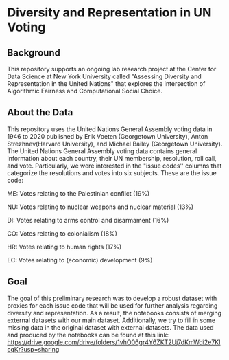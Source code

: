 # Diversity and Representation in UN Voting

## Background

This repository supports an ongoing lab research project at the Center for Data Science at New York University called "Assessing Diversity and Representation in the United Nations" that explores the intersection of Algorithmic Fairness and Computational Social Choice.

## About the Data

This repository uses the United Nations General Assembly voting data in 1946 to 2020 published by Erik Voeten (Georgetown University), Anton Strezhnev(Harvard University), and Michael Bailey (Georgetown University). The United Nations General Assembly voting data contains general information about each country, their UN membership, resolution, roll call, and vote. Particularly, we were interested in the "issue codes'' columns that categorize the resolutions and votes into six subjects. These are the issue code:

ME: Votes relating to the Palestinian conflict (19%)

NU: Votes relating to nuclear weapons and nuclear material (13%)

DI: Votes relating to arms control and disarmament (16%)

CO: Votes relating to colonialism (18%)

HR: Votes relating to human rights (17%)

EC: Votes relating to (economic) development (9%)


## Goal
The goal of this preliminary research was to develop a robust dataset with proxies for each issue code that will be used for further analysis regarding diversity and representation. As a result, the notebooks consists of merging external datasets with our main dataset. Additionally, we try to fill in some missing data in the original dataset with external datasets. The data used and produced by the notebooks can be found at this link: https://drive.google.com/drive/folders/1vhO06gr4Y6ZKT2Uj7dKmWdi2e7KIcqKr?usp=sharing  

